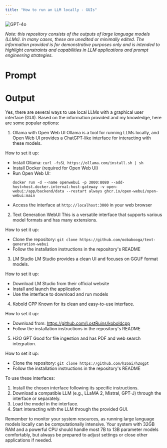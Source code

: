```yaml
---
title: "How to run an LLM locally - GUIs"
---
```

![GPT-4o](https://img.shields.io/badge/GPT--4o-3333FF?style=for-the-badge&logo=openai&logoColor=white)



*Note: this repository consists of the outputs of large language models (LLMs). In many cases, these are unedited or minimally edited. The information provided is for demonstrative purposes only and is intended to highlight constraints and capabilities in LLM applications and prompt engineering strategies.*


# Prompt

# Output

Yes, there are several ways to use local LLMs with a graphical user interface (GUI). Based on the information provided and my knowledge, here are some popular options:

1. Ollama with Open Web UI
Ollama is a tool for running LLMs locally, and Open Web UI provides a ChatGPT-like interface for interacting with these models.

How to set it up:
- Install Ollama: `curl -fsSL https://ollama.com/install.sh | sh`
- Install Docker (required for Open Web UI)
- Run Open Web UI:
  ```
  docker run -d --name openwebui -p 3000:8080 --add-host=host.docker.internal:host-gateway -v open-webui:/app/backend/data --restart always ghcr.io/open-webui/open-webui:main
  ```
- Access the interface at `http://localhost:3000` in your web browser

2. Text Generation WebUI
This is a versatile interface that supports various model formats and has many extensions.

How to set it up:
- Clone the repository: `git clone https://github.com/oobabooga/text-generation-webui`
- Follow the installation instructions in the repository's README

3. LM Studio
LM Studio provides a clean UI and focuses on GGUF format models.

How to set it up:
- Download LM Studio from their official website
- Install and launch the application
- Use the interface to download and run models

4. Kobold CPP
Known for its clean and easy-to-use interface.

How to set it up:
- Download from: https://github.com/LostRuins/koboldcpp
- Follow the installation instructions in the repository's README

5. H2O GPT
Good for file ingestion and has PDF and web search integration.

How to set it up:
- Clone the repository: `git clone https://github.com/h2oai/h2ogpt`
- Follow the installation instructions in the repository's README

To use these interfaces:

1. Install the chosen interface following its specific instructions.
2. Download a compatible LLM (e.g., LLaMA 2, Mistral, GPT-J) through the interface or separately.
3. Load the model in the interface.
4. Start interacting with the LLM through the provided GUI.

Remember to monitor your system resources, as running large language models locally can be computationally intensive. Your system with 32GB RAM and a powerful CPU should handle most 7B to 13B parameter models comfortably, but always be prepared to adjust settings or close other applications if needed.

 
